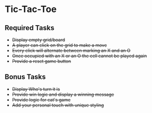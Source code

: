 # Tic-Tac-Toe

## Required Tasks
+ ~~Display empty grid/board~~
+ ~~A player can click on the grid to make a move~~
+ ~~Every click will alternate between marking an X and an O~~
+ ~~Once occupied with an X or an O the cell cannot be played again~~
+ ~~Provide a reset game button~~

## Bonus Tasks
+ ~~Display Who's turn it is~~
+ ~~Provide win logic and display a winning message~~
+ ~~Provide logic for cat's game~~
+ ~~Add your personal touch with unique styling~~
    